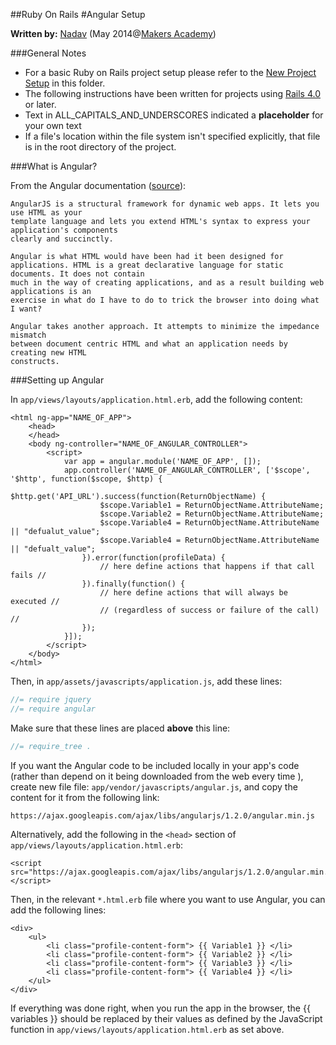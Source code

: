 ##Ruby On Rails 
#Angular Setup

__Written by:__ [Nadav](https://github.com/nadavmatalon)
(May 2014@[Makers Academy](http://www.makersacademy.com/))

###General Notes

* For a basic Ruby on Rails project setup please refer to the [New Project Setup](./ror_new_project_setup.md) 
in this folder.
* The following instructions have been written for projects using 
[Rails 4.0](http://rubyonrails.org/) or later.
* Text in ALL_CAPITALS_AND_UNDERSCORES indicated a __placeholder__ for your own text 
* If a file's location within the file system isn't specified explicitly, that file is 
in the root directory of the project.


###What is Angular?

From the Angular documentation ([source](https://docs.angularjs.org/guide/introduction)):

```
AngularJS is a structural framework for dynamic web apps. It lets you use HTML as your 
template language and lets you extend HTML's syntax to express your application's components 
clearly and succinctly. 

Angular is what HTML would have been had it been designed for 
applications. HTML is a great declarative language for static documents. It does not contain 
much in the way of creating applications, and as a result building web applications is an 
exercise in what do I have to do to trick the browser into doing what I want?

Angular takes another approach. It attempts to minimize the impedance mismatch 
between document centric HTML and what an application needs by creating new HTML 
constructs.
```

###Setting up Angular

In `app/views/layouts/application.html.erb`, add the following content:

```erb
<html ng-app="NAME_OF_APP">
	<head>
	</head>
	<body ng-controller="NAME_OF_ANGULAR_CONTROLLER">
    	<script>
            var app = angular.module('NAME_OF_APP', []);
            app.controller('NAME_OF_ANGULAR_CONTROLLER', ['$scope', '$http', function($scope, $http) {
                $http.get('API_URL').success(function(ReturnObjectName) {
                    $scope.Variable1 = ReturnObjectName.AttributeName;
                    $scope.Variable2 = ReturnObjectName.AttributeName;
                    $scope.Variable4 = ReturnObjectName.AttributeName || "defualut_value";
                    $scope.Variable4 = ReturnObjectName.AttributeName || "defualt_value";
            	}).error(function(profileData) {
                	// here define actions that happens if that call fails //
            	}).finally(function() {
            		// here define actions that will always be executed //
            		// (regardless of success or failure of the call) //
            	});
        	}]);
    	</script>
	</body>
</html>
```

Then, in `app/assets/javascripts/application.js`, add these lines:

```js
//= require jquery
//= require angular
```

Make sure that these lines are placed __above__ this line:

```js
//= require_tree .
```


If you want the Angular code to be included locally in your app's code (rather than depend 
on it being downloaded from the web every time ), create new file file: 
`app/vendor/javascripts/angular.js`, and copy the content for it from the following link:

```
https://ajax.googleapis.com/ajax/libs/angularjs/1.2.0/angular.min.js
```

Alternatively, add the following in the `<head>` section of `app/views/layouts/application.html.erb`:

```erb
<script src="https://ajax.googleapis.com/ajax/libs/angularjs/1.2.0/angular.min.js"></script>
```

Then, in the relevant `*.html.erb` file where you want to use Angular, you can add the 
following lines:

```erb
<div>
	<ul>
		<li class="profile-content-form"> {{ Variable1 }} </li>
		<li class="profile-content-form"> {{ Variable2 }} </li>
		<li class="profile-content-form"> {{ Variable3 }} </li>
		<li class="profile-content-form"> {{ Variable4 }} </li>
	</ul>
</div>
```

If everything was done right, when you run the app in the browser, the {{ variables }}
should be replaced by their values as defined by the JavaScript function in
`app/views/layouts/application.html.erb` as set above.

